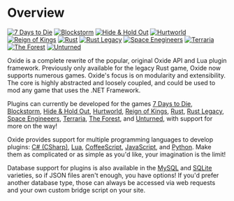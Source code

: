 # Overview

>
[![7 Days to Die](7-days-to-die/favicon-96x96.png)](/7-days-to-die/)
[![Blockstorm](blockstorm/favicon-96x96.png)](/blockstorm/)
[![Hide & Hold Out](hide-hold-out/favicon-96x96.png)](/hide-hold-out/)
[![Hurtworld](hurtworld/favicon-96x96.png)](/hurtworld/)
[![Reign of Kings](reign-of-kings/favicon-96x96.png)](/reign-of-kings/)
[![Rust](rust/favicon-96x96.png)](/rust/)
[![Rust Legacy](rust-legacy/favicon-96x96.png)](/rust-legacy/)
[![Space Enegineers](space-engineers/favicon-96x96.png)](/space-engineers/)
[![Terraria](terraria/favicon-96x96.png)](/terraria/)
[![The Forest](the-forest/favicon-96x96.png)](/the-forest/)
[![Unturned](unturned/favicon-96x96.png)](/unturned/)

Oxide is a complete rewrite of the popular, original Oxide API and Lua plugin framework. Previously only available for the legacy Rust game, Oxide now supports numerous games. Oxide's focus is on modularity and extensibility. The core is highly abstracted and loosely coupled, and could be used to mod any game that uses the .NET Framework.

Plugins can currently be developed for the games [7 Days to Die](#7-days-to-die), [Blockstorm](#blockstorm), [Hide & Hold Out](#hide-hold-out), [Hurtworld](#hurtworld), [Reign of Kings](#reign-of-kings), [Rust](#rust), [Rust Legacy](#rust-legacy), [Space Engineeers](#space-engineers), [Terraria](#terraria), [The Forest](#the-forest), and [Unturned](#unturned), with support for more on the way!

Oxide provides support for multiple programming languages to develop plugins: [C# (CSharp)](https://en.wikipedia.org/wiki/C_Sharp_(programming_language)), [Lua](http://www.lua.org/), [CoffeeScript](http://coffeescript.org/), [JavaScript](https://en.wikipedia.org/wiki/JavaScript), and [Python](https://en.wikipedia.org/wiki/Python_(programming_language)). Make them as complicated or as simple as you'd like, your imagination is the limit!

Database support for plugins is also available in the [MySQL](https://www.mysql.com/) and [SQLite](https://www.sqlite.org/) varieties, so if JSON files aren't enough, you have options! If you'd prefer another database type, those can always be accessed via web requests and your own custom bridge script on your site.
